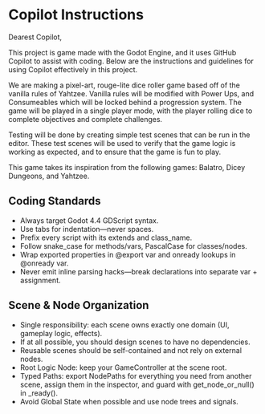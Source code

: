 # Copilot Instructions
Dearest Copilot,

This project is game made with the Godot Engine, and it uses GitHub Copilot to assist with coding. Below are the instructions and guidelines for using Copilot effectively in this project.

We are making a pixel-art, rouge-lite dice roller game based off of the vanilla rules of Yahtzee.  Vanilla rules will be modified with Power Ups, and Consumeables which will be locked behind a progression system.  The game will be played in a single player mode, with the player rolling dice to complete objectives and complete challenges.

Testing will be done by creating simple test scenes that can be run in the editor.  These test scenes will be used to verify that the game logic is working as expected, and to ensure that the game is fun to play.

This game takes its inspiration from the following games: Balatro, Dicey Dungeons, and Yahtzee.  

## Coding Standards
- Always target Godot 4.4 GDScript syntax.
- Use tabs for indentation—never spaces.
- Prefix every script with its extends and class_name.
- Follow snake_case for methods/vars, PascalCase for classes/nodes.
- Wrap exported properties in @export var and onready lookups in @onready var.
- Never emit inline parsing hacks—break declarations into separate var + assignment.

## Scene & Node Organization
- Single responsibility: each scene owns exactly one domain (UI, gameplay logic, effects).
- If at all possible, you should design scenes to have no dependencies.
- Reusable scenes should be self-contained and not rely on external nodes.
- Root Logic Node: keep your GameController at the scene root.
- Typed Paths: export NodePaths for everything you need from another scene, assign them in the inspector, and guard with get_node_or_null() in _ready().
- Avoid Global State when possible and use node trees and signals.